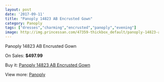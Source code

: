 ```yaml
---
layout: post
date: '2017-09-11'
title: "Panoply 14823 AB Encrusted Gown"
category: Panoply
tags: ["dresses","charming","encrusted","panoply","evening"]
image: http://img.princessan.com/47359-thickbox_default/panoply-14823-ab-encrusted-gown.jpg
---
```

Panoply 14823 AB Encrusted Gown

On Sales: **$497.99**
<a href="https://www.princessan.com/en/panoply/21573-panoply-14823-ab-encrusted-gown.html"><amp-img layout="responsive" width="600" height="600" src="//img.princessan.com/47359-thickbox_default/panoply-14823-ab-encrusted-gown.jpg" alt="Panoply 14823 AB Encrusted Gown 0" /></a>
<a href="https://www.princessan.com/en/panoply/21573-panoply-14823-ab-encrusted-gown.html"><amp-img layout="responsive" width="600" height="600" src="//img.princessan.com/47363-thickbox_default/panoply-14823-ab-encrusted-gown.jpg" alt="Panoply 14823 AB Encrusted Gown 1" /></a>
<a href="https://www.princessan.com/en/panoply/21573-panoply-14823-ab-encrusted-gown.html"><amp-img layout="responsive" width="600" height="600" src="//img.princessan.com/47362-thickbox_default/panoply-14823-ab-encrusted-gown.jpg" alt="Panoply 14823 AB Encrusted Gown 2" /></a>
<a href="https://www.princessan.com/en/panoply/21573-panoply-14823-ab-encrusted-gown.html"><amp-img layout="responsive" width="600" height="600" src="//img.princessan.com/47361-thickbox_default/panoply-14823-ab-encrusted-gown.jpg" alt="Panoply 14823 AB Encrusted Gown 3" /></a>
<a href="https://www.princessan.com/en/panoply/21573-panoply-14823-ab-encrusted-gown.html"><amp-img layout="responsive" width="600" height="600" src="//img.princessan.com/47360-thickbox_default/panoply-14823-ab-encrusted-gown.jpg" alt="Panoply 14823 AB Encrusted Gown 4" /></a>

Buy it: [Panoply 14823 AB Encrusted Gown](https://www.princessan.com/en/panoply/21573-panoply-14823-ab-encrusted-gown.html "Panoply 14823 AB Encrusted Gown")

View more: [Panoply](https://www.princessan.com/en/50-panoply "Panoply")
